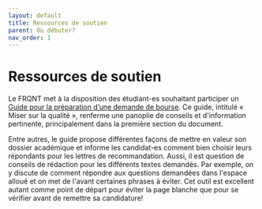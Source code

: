 ```yaml
---
layout: default
title: Ressources de soutien
parent: Où débuter?
nav_order: 1
---
```


# Ressources de soutien
 
Le FRQNT met à la disposition des étudiant-es souhaitant participer un [Guide pour la préparation d’une demande de bourse](http://www.frqnt.gouv.qc.ca/documents/10179/1987260/Miser+sur+la+qualit%C3%A9_2017-2018.pdf/7a30614a-bcb2-4b28-86f9-cdca8fb99469). Ce guide, intitulé « Miser sur la qualité », renferme une panoplie de conseils et d'information pertinente, principalement dans la première section du document.

Entre autres, le guide propose différentes façons de mettre en valeur son dossier académique et informe les candidat-es comment bien choisir leurs répondants pour les lettres de recommandation. Aussi, il est question de conseils de rédaction pour les différents textes demandés. Par exemple, on y discute de comment répondre aux questions demandées dans l'espace alloué et on met de l'avant certaines phrases à éviter. Cet outil est excellent autant comme point de départ pour éviter la page blanche que pour se vérifier avant de remettre sa candidature!